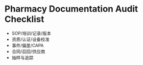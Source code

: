 # Pharmacy Documentation Audit Checklist

- SOP/培训/记录/版本
- 资质/认证/设备校准
- 事件/偏差/CAPA
- 合同/召回/供应商
- 抽样与追踪
